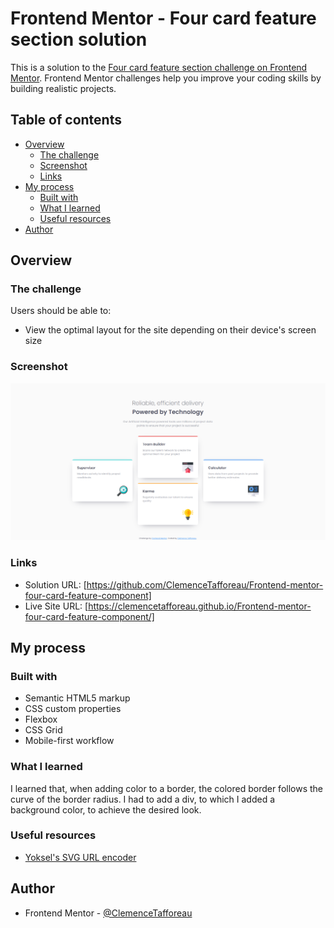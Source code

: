 # Frontend Mentor - Four card feature section solution

This is a solution to the [Four card feature section challenge on Frontend Mentor](https://www.frontendmentor.io/challenges/four-card-feature-section-weK1eFYK). Frontend Mentor challenges help you improve your coding skills by building realistic projects. 

## Table of contents

- [Overview](#overview)
  - [The challenge](#the-challenge)
  - [Screenshot](#screenshot)
  - [Links](#links)
- [My process](#my-process)
  - [Built with](#built-with)
  - [What I learned](#what-i-learned)
  - [Useful resources](#useful-resources)
- [Author](#author)

## Overview

### The challenge

Users should be able to:

- View the optimal layout for the site depending on their device's screen size

### Screenshot

![](./screenshot.png)

### Links

- Solution URL: [https://github.com/ClemenceTafforeau/Frontend-mentor-four-card-feature-component]
- Live Site URL: [https://clemencetafforeau.github.io/Frontend-mentor-four-card-feature-component/]

## My process

### Built with

- Semantic HTML5 markup
- CSS custom properties
- Flexbox
- CSS Grid
- Mobile-first workflow

### What I learned

I learned that, when adding color to a border, the colored border follows the curve of the border radius. I had to add a div, to which I added a background color, to achieve the desired look.

### Useful resources

- [Yoksel's SVG URL encoder]([https://yoksel.github.io/url-encoder/])

## Author

- Frontend Mentor - [@ClemenceTafforeau](https://www.frontendmentor.io/profile/ClemenceTafforeau)
